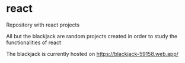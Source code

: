 # react
Repository with react projects

All but the blackjack are random projects created in order to study the functionalities of react

The blackjack is currently hosted on https://blackjack-59158.web.app/
